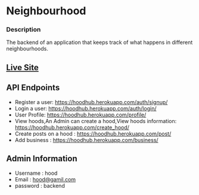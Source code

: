# Neighbourhood

### Description
The backend of an application that keeps track of what happens in different neighbourhoods.

## [Live Site](https://hoodhub.herokuapp.com/)

## API Endpoints
* Register a user: https://hoodhub.herokuapp.com/auth/signup/
* Login a user: https://hoodhub.herokuapp.com/auth/login/
* User Profile: https://hoodhub.herokuapp.com/profile/
* View hoods,An Admin can create a hood,View hoods information: https://hoodhub.herokuapp.com/create_hood/
* Create posts on a hood : https://hoodhub.herokuapp.com/post/
* Add business : https://hoodhub.herokuapp.com/business/

## Admin Information
* Username : hood
* Email : hood@gamil.com
* password : backend




